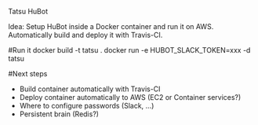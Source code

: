 Tatsu HuBot

Idea: Setup HuBot inside a Docker container and run it on AWS. Automatically build and deploy it with Travis-CI.

#Run it
  docker build -t tatsu .
  docker run -e HUBOT_SLACK_TOKEN=xxx -d tatsu

#Next steps
* Build container automatically with Travis-CI
* Deploy container automatically to AWS (EC2 or Container services?)
* Where to configure passwords (Slack, ...)
* Persistent brain (Redis?)

